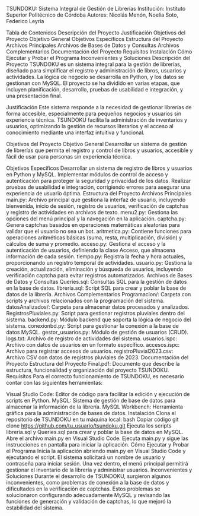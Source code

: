TSUNDOKU: Sistema Integral de Gestión de Librerías
Institución: Instituto Superior Politécnico de Córdoba
Autores: Nicolás Menón, Noelia Soto, Federico Leyria

Tabla de Contenidos
Descripción del Proyecto
Justificación
Objetivos del Proyecto
Objetivo General
Objetivos Específicos
Estructura del Proyecto
Archivos Principales
Archivos de Bases de Datos y Consultas
Archivos Complementarios
Documentación del Proyecto
Requisitos
Instalación
Cómo Ejecutar y Probar el Programa
Inconvenientes y Soluciones
Descripción del Proyecto
TSUNDOKU es un sistema integral para la gestión de librerías, diseñado para simplificar el registro y administración de libros, usuarios y actividades. La lógica de negocio se desarrolla en Python, y los datos se gestionan con MySQL. El proyecto se ha dividido en varias etapas, que incluyen planificación, desarrollo, pruebas de usabilidad e integración, y una presentación final.

Justificación
Este sistema responde a la necesidad de gestionar librerías de forma accesible, especialmente para pequeños negocios y usuarios sin experiencia técnica. TSUNDOKU facilita la administración de inventarios y usuarios, optimizando la gestión de recursos literarios y el acceso al conocimiento mediante una interfaz intuitiva y funcional.

Objetivos del Proyecto
Objetivo General
Desarrollar un sistema de gestión de librerías que permita el registro y control de libros y usuarios, accesible y fácil de usar para personas sin experiencia técnica.

Objetivos Específicos
Desarrollar un sistema de registro de libros y usuarios en Python y MySQL.
Implementar módulos de control de acceso y autenticación para proteger la seguridad y privacidad de los datos.
Realizar pruebas de usabilidad e integración, corrigiendo errores para asegurar una experiencia de usuario óptima.
Estructura del Proyecto
Archivos Principales
main.py: Archivo principal que gestiona la interfaz de usuario, incluyendo bienvenida, inicio de sesión, registro de usuarios, verificación de captchas y registro de actividades en archivos de texto.
menu2.py: Gestiona las opciones del menú principal y la navegación en la aplicación.
captcha.py: Genera captchas basados en operaciones matemáticas aleatorias para validar que el usuario no sea un bot.
aritmetica.py: Contiene funciones para operaciones aritméticas básicas (suma, resta, multiplicación, división) y cálculos de suma y promedio.
acceso.py: Gestiona el acceso y la autenticación de usuarios, definiendo la clase Acceso, que almacena información de cada sesión.
tiempo.py: Registra la fecha y hora actuales, proporcionando un registro temporal de actividades.
usuario.py: Gestiona la creación, actualización, eliminación y búsqueda de usuarios, incluyendo verificación captcha para evitar registros automatizados.
Archivos de Bases de Datos y Consultas
Queries.sql: Consultas SQL para la gestión de datos en la base de datos.
libreria.sql: Script SQL para crear y poblar la base de datos de la librería.
Archivos Complementarios
Programacion/: Carpeta con scripts y archivos relacionados con la programación del sistema.
datosAnalizados/: Carpeta para almacenar datos procesados y analizados.
RegistrosPluviales.py: Script para gestionar registros pluviales dentro del sistema.
backend.py: Módulo backend que soporta la lógica de negocio del sistema.
conexionbd.py: Script para gestionar la conexión a la base de datos MySQL.
gestor_usuarios.py: Módulo de gestión de usuarios (CRUD).
logs.txt: Archivo de registro de actividades del sistema.
usuarios.ispc: Archivo con datos de usuarios en un formato específico.
accesos.ispc: Archivo para registrar accesos de usuarios.
registroPluvial2023.csv: Archivo CSV con datos de registros pluviales de 2023.
Documentación del Proyecto
Estructura del Proyecto Final.pdf: Documento que describe la estructura, funcionalidad y organización del proyecto TSUNDOKU.
Requisitos
Para el correcto funcionamiento de TSUNDOKU, es necesario contar con las siguientes herramientas:

Visual Studio Code: Editor de código para facilitar la edición y ejecución de scripts en Python.
MySQL: Sistema de gestión de base de datos para almacenar la información de la librería.
MySQL Workbench: Herramienta gráfica para la administración de bases de datos.
Instalación
Clona el repositorio de TSUNDOKU en tu máquina local:
bash
Copiar código
git clone https://github.com/tu_usuario/tsundoku.git
Ejecuta los scripts libreria.sql y Queries.sql para crear y poblar la base de datos en MySQL.
Abre el archivo main.py en Visual Studio Code.
Ejecuta main.py y sigue las instrucciones en pantalla para iniciar la aplicación.
Cómo Ejecutar y Probar el Programa
Inicia la aplicación abriendo main.py en Visual Studio Code y ejecutando el script.
El sistema solicitará un nombre de usuario y contraseña para iniciar sesión.
Una vez dentro, el menú principal permitirá gestionar el inventario de la librería y administrar usuarios.
Inconvenientes y Soluciones
Durante el desarrollo de TSUNDOKU, surgieron algunos inconvenientes, como problemas de conexión a la base de datos y dificultades en la verificación de captchas. Estos problemas se solucionaron configurando adecuadamente MySQL y revisando las funciones de generación y validación de captchas, lo que mejoró la estabilidad del sistema.
